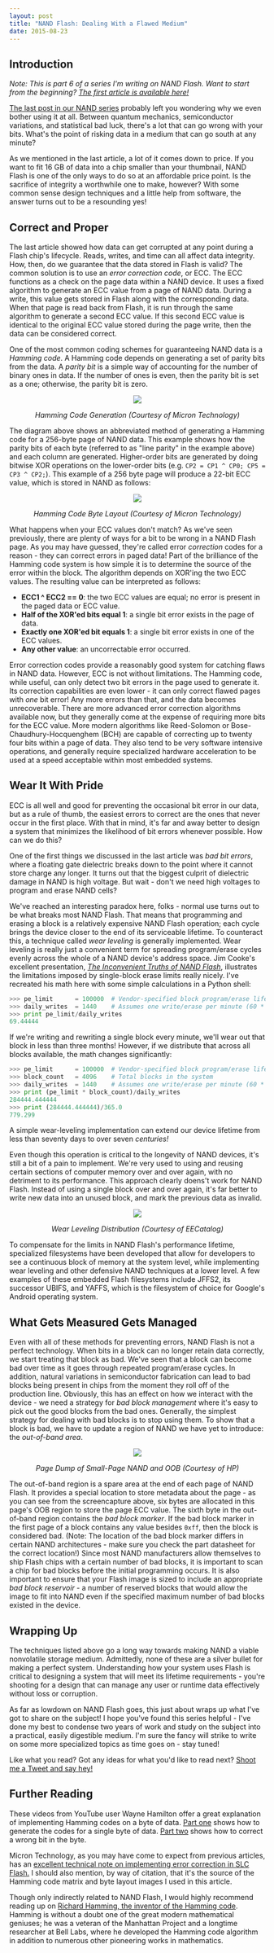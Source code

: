 ```yaml
---
layout: post
title: "NAND Flash: Dealing With a Flawed Medium"
date: 2015-08-23
---
```


<meta name="description" content="nand flash wear leveling ecc correction bad block management"/>

## Introduction

_Note: This is part 6 of a series I'm writing on NAND Flash. Want to start from the beginning? [The first article is available here!](http://cushychicken.github.io/nand-pt1-transistors/)_


[The last post in our NAND series](http://cushychicken.github.io/nand-pt5-how-nand-breaks/) probably left you wondering why we even bother using it at all. Between quantum mechanics, semiconductor variations, and statistical bad luck, there's a lot that can go wrong with your bits. What's the point of risking data in a medium that can go south at any minute? 

As we mentioned in the last article, a lot of it comes down to price. If you want to fit 16 GB of data into a chip smaller than your thumbnail, NAND Flash is one of the only ways to do so at an affordable price point. Is the sacrifice of integrity a worthwhile one to make, however? With some common sense design techniques and a little help from software, the answer turns out to be a resounding yes! 

## Correct and Proper
The last article showed how data can get corrupted at any point during a Flash chip's lifecycle. Reads, writes, and time can all affect data integrity. How, then, do we guarantee that the data stored in Flash is valid? The common solution is to use an _error correction code_, or ECC. The ECC functions as a check on the page data within a NAND device. It uses a fixed algorithm to generate an ECC value from a page of NAND data. During a write, this value gets stored in Flash along with the corresponding data. When that page is read back from Flash, it is run through the same algorithm to generate a second ECC value. If this second ECC value is identical to the original ECC value stored during the page write, then the data can be considered correct. 

One of the most common coding schemes for guaranteeing NAND data is a _Hamming code_. A Hamming code depends on generating a set of parity bits from the data. A _parity bit_ is a simple way of accounting for the number of binary ones in data. If the number of ones is even, then the parity bit is set as a one; otherwise, the parity bit is zero. 

<div align="center">
<img src="/assets/hamming_code_matrix.png"/>
<p align="center"><em>Hamming Code Generation (Courtesy of Micron Technology)</em></p>
</div>

The diagram above shows an abbreviated method of generating a Hamming code for a 256-byte page of NAND data. This example shows how the parity bits of each byte (referred to as "line parity" in the example above) and each column are generated. Higher-order bits are generated by doing bitwise XOR operations on the lower-order bits (e.g. `CP2 = CP1 ^ CP0; CP5 = CP3 ^ CP2;`). This example of a 256 byte page will produce a 22-bit ECC value, which is stored in NAND as follows:

<div align="center">
<img src="/assets/hamming_code_byte_layout.png"/>
<p align="center"><em>Hamming Code Byte Layout (Courtesy of Micron Technology)</em></p>
</div>

What happens when your ECC values don't match? As we've seen previously, there are plenty of ways for a bit to be wrong in a NAND Flash page. As you may have guessed, they're called error _correction_ codes for a reason - they can correct errors in paged data! Part of the brilliance of the Hamming code system is how simple it is to determine the source of the error within the block. The algorithm depends on XOR'ing the two ECC values. The resulting value can be interpreted as follows:

* **ECC1 ^ ECC2 == 0**: the two ECC values are equal; no error is present in the paged data or ECC value.
* **Half of the XOR'ed bits equal 1**: a single bit error exists in the page of data.
* **Exactly one XOR'ed bit equals 1**: a single bit error exists in one of the ECC values.
* **Any other value**: an uncorrectable error occurred.

Error correction codes provide a reasonably good system for catching flaws in NAND data. However, ECC is not without limitations. The Hamming code, while useful, can only detect two bit errors in the page used to generate it. Its correction capabilities are even lower - it can only correct flawed pages with _one_ bit error! Any more errors than that, and the data becomes unrecoverable. There are more advanced error correction algorithms available now, but they generally come at the expense of requiring more bits for the ECC value. More modern algorithms like Reed-Solomon or Bose-Chaudhury-Hocquenghem (BCH) are capable of correcting up to twenty four bits within a page of data. They also tend to be very software intensive operations, and generally require specialized hardware acceleration to be used at a speed acceptable within most embedded systems. 

## Wear It With Pride
ECC is all well and good for preventing the occasional bit error in our data, but as a rule of thumb, the easiest errors to correct are the ones that never occur in the first place. With that in mind, it's far and away better to design a system that minimizes the likelihood of bit errors whenever possible. How can we do this? 

One of the first things we discussed in the last article was _bad bit errors_, where a floating gate dielectric breaks down to the point where it cannot store charge any longer. It turns out that the biggest culprit of dielectric damage in NAND is high voltage. But wait - don't we need high voltages to program and erase NAND cells? 

We've reached an interesting paradox here, folks - normal use turns out to be what breaks most NAND Flash. That means that programming and erasing a block is a relatively expensive NAND Flash operation; each cycle brings the device closer to the end of its serviceable lifetime. To counteract this, a technique called _wear leveling_ is generally implemented. Wear leveling is really just a convenient term for spreading program/erase cycles evenly across the whole of a NAND device's address space. Jim Cooke's excellent presentation, [_The Inconvenient Truths of NAND Flash_](http://cushychicken.github.io/assets/cooke_inconvenient_truths.pdf), illustrates the limitations imposed by single-block erase limits really nicely. I've recreated his math here with some simple calculations in a Python shell:

```python
>>> pe_limit 	  = 100000	# Vendor-specified block program/erase lifetime
>>> daily_writes  = 1440	# Assumes one write/erase per minute (60 * 24)
>>> print pe_limit/daily_writes
69.44444

```
If we're writing and rewriting a single block every minute, we'll wear out that block in less than three months! However, if we distribute that across all blocks available, the math changes significantly:

```python
>>> pe_limit 	  = 100000	# Vendor-specified block program/erase lifetime
>>> block_count	  = 4096  	# Total blocks in the system
>>> daily_writes  = 1440	# Assumes one write/erase per minute (60 * 24)
>>> print (pe_limit * block_count)/daily_writes
284444.444444
>>> print (284444.444444)/365.0
779.299
```
A simple wear-leveling implementation can extend our device lifetime from less than seventy days to over seven _centuries!_ 

Even though this operation is critical to the longevity of NAND devices, it's still a bit of a pain to implement. We're very used to using and reusing certain sections of computer memory over and over again, with no detriment to its performance. This approach clearly doens't work for NAND Flash.  Instead of using a single block over and over again, it's far better to write new data into an unused block, and mark the previous data as invalid. 

<div align="center">
<img src="http://eecatalog.com/smartphone/files/2013/02/130321_smartphone_1.jpg"/>
<p align="center"><em>Wear Leveling Distribution (Courtesy of EECatalog)</em></p>
</div>

To compensate for the limits in NAND Flash's performance lifetime, specialized filesystems have been developed that allow for developers to see a continuous block of memory at the system level, while implementing wear leveling and other defensive NAND techniques at a lower level. A few examples of these embedded Flash filesystems include JFFS2, its successor UBIFS, and YAFFS, which is the filesystem of choice for Google's Android operating system.


## What Gets Measured Gets Managed
Even with all of these methods for preventing errors, NAND Flash is not a perfect technology. When bits in a block can no longer retain data correctly, we start treating that block as bad. We've seen that a block can become bad over time as it goes through repeated program/erase cycles. In addition, natural variations in semiconductor fabrication can lead to bad blocks being present in chips from the moment they roll off of the production line. Obviously, this has an effect on how we interact with the device - we need a strategy for _bad block management_ where it's easy to pick out the good blocks from the bad ones. Generally, the simplest strategy for dealing with bad blocks is to stop using them. To show that a block is bad, we have to update a region of NAND we have yet to introduce: the _out-of-band area_. 

<div align="center">
<img src="http://h30499.www3.hp.com/t5/image/serverpage/image-id/51984i5EDDF462F569010E/image-size/original?v=mpbl-1&px=-1"/>
<p align="center"><em>Page Dump of Small-Page NAND and OOB (Courtesy of HP)</em></p>
</div>

The out-of-band region is a spare area at the end of each page of NAND Flash. It provides a special location to store metadata about the page - as you can see from the screencapture above, six bytes are allocated in this page's OOB region to store the page ECC value. The sixth byte in the out-of-band region contains the _bad block marker_. If the bad block marker in the first page of a block contains any value besides `0xff`, then the block is considered bad. (Note: The location of the bad block marker differs in certain NAND architectures - make sure you check the part datasheet for the correct location!) Since most NAND manufacturers allow themselves to ship Flash chips with a certain number of bad blocks, it is important to scan a chip for bad blocks before the initial programming occurs. It is also important to ensure that your Flash image is sized to include an appropriate _bad block reservoir_ - a number of reserved blocks that would allow the image to fit into NAND even if the specified maximum number of bad blocks existed in the device.

## Wrapping Up
The techniques listed above go a long way towards making NAND a viable nonvolatile storage medium. Admittedly, none of these are a silver bullet for making a perfect system. Understanding how your system uses Flash is critical to designing a system that will meet its lifetime requirements - you're shooting for a design that can manage any user or runtime data effectively without loss or corruption.

As far as lowdown on NAND Flash goes, this just about wraps up what I've got to share on the subject! I hope you've found this series helpful - I've done my best to condense two years of work and study on the subject into a practical, easily digestible medium. I'm sure the fancy will strike to write on some more specialized topics as time goes on - stay tuned!

Like what you read? Got any ideas for what you'd like to read next? [Shoot me a Tweet and say hey!](https://twitter.com/cushychicken)

## Further Reading
These videos from YouTube user Wayne Hamilton offer a great explanation of implementing Hamming codes on a byte of data. [Part one](https://www.youtube.com/watch?v=TYwrHiQ2-G4&list=PLuCBTVwVOb6AUR27iRi0GS_rQoZHFQ0wj&index=5&feature=iv&src_vid=osS9EaKNSI4&annotation_id=annotation_650366021) shows how to generate the codes for a single byte of data. [Part two](https://www.youtube.com/watch?v=osS9EaKNSI4) shows how to correct a wrong bit in the byte.

Micron Technology, as you may have come to expect from previous articles, has an [excellent technical note on implementing error correction in SLC Flash.](https://www.google.com/url?sa=t&rct=j&q=&esrc=s&source=web&cd=1&cad=rja&uact=8&ved=0CB4QFjAAahUKEwjzxIKi9rzHAhXBVz4KHYcXDD4&url=https%3A%2F%2Fwww.micron.com%2F~%2Fmedia%2Fdocuments%2Fproducts%2Ftechnical-note%2Fnand-flash%2Ftn2963_ecc_in_slc_nand.pdf&ei=TIrYVfPuCcGv-QGHr7DwAw&usg=AFQjCNFiEiQmAo_jk3pHxAx7SUVSVq2ASw&sig2=lpqhovI7yD8gRvy3_Rk3lg) I should also mention, by way of citation, that it's the source of the Hamming code matrix and byte layout images I used in this article.

Though only indirectly related to NAND Flash, I would highly recommend reading up on [Richard Hamming, the inventor of the Hamming code](https://en.wikipedia.org/wiki/Richard_Hamming). Hamming is without a doubt one of the great modern mathematical geniuses; he was a veteran of the Manhattan Project and a longtime researcher at Bell Labs, where he developed the Hamming code algorithm in addition to numerous other pioneering works in mathematics.  